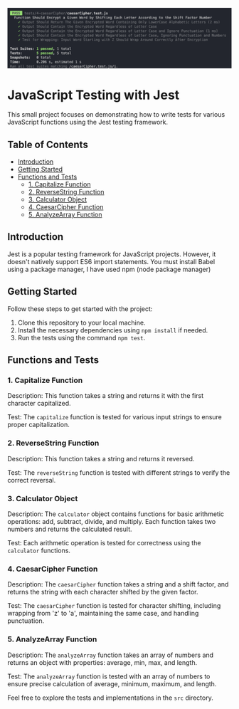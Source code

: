 ![Design preview for the GitHub user search app coding challenge](./preview/preview.png)

# JavaScript Testing with Jest

This small project focuses on demonstrating how to write tests for various JavaScript functions using the Jest testing framework.

## Table of Contents

- [Introduction](#introduction)
- [Getting Started](#getting-started)
- [Functions and Tests](#functions-and-tests)
  - [1. Capitalize Function](#1-capitalize-function)
  - [2. ReverseString Function](#2-reversestring-function)
  - [3. Calculator Object](#3-calculator-object)
  - [4. CaesarCipher Function](#4-caesarcipher-function)
  - [5. AnalyzeArray Function](#5-analyzearray-function)

## Introduction

Jest is a popular testing framework for JavaScript projects. However, it doesn't natively support ES6 import statements. You must install Babel using a package manager, I have used
npm (node package manager)

## Getting Started

Follow these steps to get started with the project:

1. Clone this repository to your local machine.
2. Install the necessary dependencies using `npm install` if needed.
3. Run the tests using the command `npm test`.

## Functions and Tests

### 1. Capitalize Function

Description: This function takes a string and returns it with the first character capitalized.

Test: The `capitalize` function is tested for various input strings to ensure proper capitalization.

### 2. ReverseString Function

Description: This function takes a string and returns it reversed.

Test: The `reverseString` function is tested with different strings to verify the correct reversal.

### 3. Calculator Object

Description: The `calculator` object contains functions for basic arithmetic operations: add, subtract, divide, and multiply. Each function takes two numbers and returns the calculated result.

Test: Each arithmetic operation is tested for correctness using the `calculator` functions.

### 4. CaesarCipher Function

Description: The `caesarCipher` function takes a string and a shift factor, and returns the string with each character shifted by the given factor.

Test: The `caesarCipher` function is tested for character shifting, including wrapping from 'z' to 'a', maintaining the same case, and handling punctuation.

### 5. AnalyzeArray Function

Description: The `analyzeArray` function takes an array of numbers and returns an object with properties: average, min, max, and length.

Test: The `analyzeArray` function is tested with an array of numbers to ensure precise calculation of average, minimum, maximum, and length.

Feel free to explore the tests and implementations in the `src` directory. 
